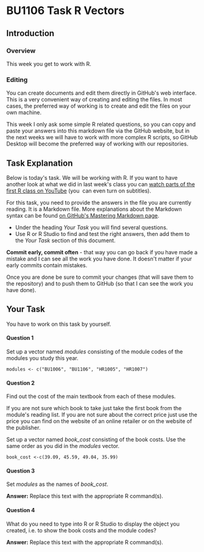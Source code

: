 # BU1106 Task R Vectors

## Introduction

### Overview

This week you get to work with R. 

### Editing

You can create documents and edit them directly in GitHub's web interface. This is a very convenient way of creating and editing the files. 
In most cases, the preferred way of working is to create and edit the files on your own machine. 

This week I only ask some simple R related questions, so you can copy and paste your answers into this markdown file via the GitHub website, but in the next weeks we will have to work with more complex R scripts, so GitHub Desktop will become the preferred way of working with our repositories. 

## Task Explanation

Below is today's task. We will be working with R. 
If you want to have another look at what we did in last week's class you can [watch parts of the first R class on YouTube](https://youtu.be/UoAGqb1J4FQ) (you  can even turn on subtitles).

For this task, you need to provide the answers in the file you are currently reading. It is a Markdown file. More explanations about the Markdown syntax can be found [on GitHub's Mastering Markdown page](https://guides.github.com/features/mastering-markdown/).

* Under the heading _Your Task_ you will find several questions. 
* Use R or R Studio to find and test the right answers, then add them to the _Your Task_ section of this document.

**Commit early, commit often** - that way you can go back if you have made a mistake and I can see all the work you have done. It doesn't matter if your early commits contain mistakes.  

Once you are done be sure to commit your changes (that will save them to the repository) and to push them to GitHub (so that I can see the work you have done).

## Your Task

You have to work on this task by yourself.

#### Question 1

Set up a vector named _modules_ consisting of the module codes of the modules you study this year. 


`modules <- c("BU1006", "BU1106", "HR1005", "HR1007")`

#### Question 2

Find out the cost of the main textbook from each of these modules. 

If you are not sure which book to take just take the first book from the module's reading list. If you are not sure about the correct price just use the price you can find on the website of an online retailer or on the website of the publisher.

Set up a vector named _book_cost_ consisting of the book costs. Use the same order as you did in the _modules_ vector. 

`book_cost <-c(39.09, 45.59, 49.04, 35.99)`

#### Question 3

Set _modules_ as the names of _book_cost_.

**Answer:** Replace this text with the appropriate R command(s).

#### Question 4

What do you need to type into R or R Studio to display the object you created, i.e. to show the book costs and the module codes?

**Answer:** Replace this text with the appropriate R command(s).

